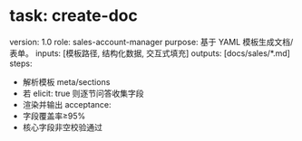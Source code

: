 # task: create-doc

version: 1.0
role: sales-account-manager
purpose: 基于 YAML 模板生成文档/表单。
inputs: [模板路径, 结构化数据, 交互式填充]
outputs: [docs/sales/*.md]
steps:

- 解析模板 meta/sections
- 若 elicit: true 则逐节问答收集字段
- 渲染并输出
  acceptance:
- 字段覆盖率≥95%
- 核心字段非空校验通过
